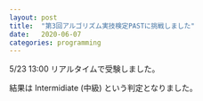 ```yaml
---
layout: post
title:  "第3回アルゴリズム実技検定PASTに挑戦しました"
date:   2020-06-07
categories: programming
---
```

5/23 13:00 リアルタイムで受験しました。

結果は
Intermidiate (中級)
という判定となりました。
